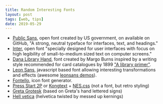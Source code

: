 ```yaml
---
title: Random Interesting Fonts
layout: post
tags: [web, tips]
date: 2019-05-29
---
```


- [Public Sans](https://public-sans.digital.gov/), open font created by US government, on available on GitHub, "A strong, neutral typeface for interfaces, text, and headings."
- [Inter](https://rsms.me/inter/), open font "specially designed for user interfaces with focus on high legibility of small-to-medium sized text on computer screens."
- [Dana Library Hand](http://www.margoburns.com/fonts/DanaLibraryHand/), font created by Margo Burns inspired by a writing style recommended for card catalogues by 1899 ["A library primer"](https://archive.org/details/primerlibrary00danarich/page/n8).
- [Leon Sans](https://github.com/cmiscm/leonsans), javascript based font allowing interesting transformations and effects (awesome [leonsans demos](https://leon-kim.com/examples/)).
- [Fontello](http://fontello.com/), icon font generator.
- [Press Start 2P](https://fonts.google.com/specimen/Press+Start+2P) or [Kongtext](https://www.dafont.com/kongtext.font) + [NES.css](https://nostalgic-css.github.io/NES.css/) (not a font, but retro styling) 
- [Greta Grotesk](https://boingboing.net/2019/10/17/how-dare-you-2.html) (based on Greta's hand lettered signs)
- [Hell vetica](https://hellveticafont.com/) (helvetica twisted by messed up kernings)
